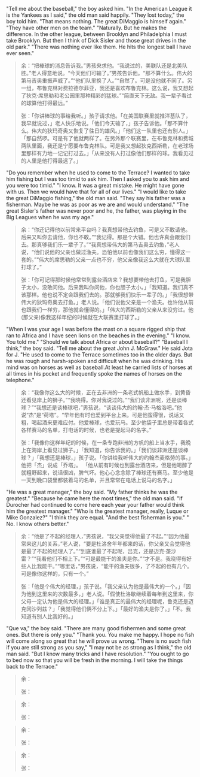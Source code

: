 
"Tell me about the baseball," the boy asked him. "In the American League it is the Yankees as I said," the old man said happily. "They lost today," the boy told him. "That means nothing. The great DiMaggio is himself again." "They have other men on the team." "Naturally. But he makes the difference. In the other league, between Brooklyn and Philadelphia I must take Brooklyn. But then I think of Dick Sisler and those great drives in the old park." "There was nothing ever like them. He hits the longest ball I have ever seen."
> 余：“把棒球的消息告诉我。”男孩央求他。“我说过的，美联队还是北美队胜。”老人得意地说。“今天他们可输了。”男孩告诉他。“那不算什么。伟大的第马吉奥重振声威了。”“他们队里换了人。”“自然了。可是没他就不同了。另一组，布鲁克林对费拉德尔菲亚，我还是喜欢布鲁克林。这么说，我又想起了狄克·席思勒和老公园里那种精彩的猛球。”“简直天下无敌。我一辈子看过的球算他打得最远。”
> 
> 张：「你讲棒球的事给我听。」孩子请求他。「在美国联赛里就推洋基队了，我早就说过，」老人快乐地说。「他们今天输了，」孩子告诉他。「那不算什么。伟大的狄玛奇奥又恢复了往日的雄风。」「他们这一队里也还有别人。」「那自然啰。可是有了他就两样了。在另外那个联赛里，在布鲁克林和费城两队里面，我还是宁愿要布鲁克林队。可是我又想起狄克西斯勒，在老球场里那样有力地一记记打过去。」「从来没有人打过像他们那样的球。我看见过的人里是他打得最远了。」

"Do you remember when he used to come to the Terrace? I wanted to take him fishing but I was too timid to ask him. Then I asked you to ask him and you were too timid." "I know. It was a great mistake. He might have gone with us. Then we would have that for all of our lives." "I would like to take the great DiMaggio fishing," the old man said. "They say his father was a fisherman. Maybe he was as poor as we are and would understand." "The great Sisler's father was never poor and he, the father, was playing in the Big Leagues when he was my age."
> 余：“你还记得他以前常来平台吗？我真想带他去钓鱼，可是又不敢请他。后来又叫你去请他，你也不敢。”“我记得。那是个大错。他也许真会跟我们去。那真够我们乐一辈子了。”“我真想带伟大的第马吉奥去钓鱼，”老人说，“他们说他的父亲也做过渔夫。恐怕他以前也像我们这么穷，懂得这一套的。”“伟大的席思勒的父亲一点也不穷，他父亲像我这么大就在大球队里打球了。”
> 
> 张：「你可记得那时候他常常到露台酒店来？我想要带他去打鱼，可是我胆子太小，没敢问他。后来我叫你问他，你也胆子太小。」「我知道。我们真不该那样。他也说不定会跟我们去的。那就够我们快乐一辈子的。」「我很想带伟大的狄玛奇奥去打鱼。」老人说。「他们说他父亲是一个渔夫。也许他从前也跟我们一样穷，那他就会懂得的。」「伟大的西斯勒的父亲从来没穷过。他(那父亲)像我这样年纪的时候就在大联赛里打球了。」

"When I was your age I was before the mast on a square rigged ship that ran to Africa and I have seen lions on the beaches in the evening." "I know. You told me." "Should we talk about Africa or about baseball?" "Baseball I think," the boy said. "Tell me about the great John J. McGraw." He said Jota for J. "He used to come to the Terrace sometimes too in the older days. But he was rough and harsh-spoken and difficult when he was drinking. His mind was on horses as well as baseball.At least he carried lists of horses at all times in his pocket and frequently spoke the names of horses on the telephone." 
> 余：“我像你这么大的时候，正在去非洲的一条老式帆船上做水手，到黄昏还看见岸上的狮子。”“我晓得。你对我说过的。”“我们谈非洲呢，还是谈棒球？”“我想还是谈棒球吧，”男孩说，“谈谈伟大的约翰·杰·马格洛吧。”他说“杰”是“荷塔”。“早年他有时也爱到平台上来。可是他蛮得很，说话又粗，喝起酒来更难应付。他爱棒球，也爱玩马。至少他袋子里总是带着各式各样赛马的名单，打电话的时候，也老是提起马的名字。”
> 
> 张：「我像你这样年纪的时候，在一条专跑非洲的方帆的船上当水手，我晚上在海岸上看见过狮子。」「我知道，你告诉我的。」「我们谈非洲还是谈棒球？」「我想还是棒球，」孩子说。「你讲给我听伟大的约翰杰麦格劳的事。」他把「杰」说成「乔塔」。
「他从前有时候也到露台酒店来，但是他喝醉了就粗野起来，说话很凶，脾气坏。他心心念念除了棒球还有赛马。至少他是一天到晚口袋里都装着马的名单，并且常常在电话上说马的名字。」

"He was a great manager," the boy said. "My father thinks he was the greatest." "Because he came here the most times," the old man said. "If Durocher had continued to come here each year your father would think him the greatest manager." "Who is the greatest manager, really, Luque or Mike Gonzalez?" "I think they are equal. "And the best fisherman is you." " No. I know others better."
> 余：“他是了不起的经理人，”男孩说，“我父亲觉得他最了不起。”“因为他最常来这儿的关系，”老人说，“要是杜洛舍年年都来的话，你父亲又会觉得他是最了不起的经理人了。”“到底谁最了不起呢，吕克，还是迈克·垄沙雷？”“我看他们不相上下。”“可是最能干的渔夫是你。”“才不是。我晓得有好些人比我能干。”“哪里话，”男孩说，“能干的渔夫很多，了不起的也有几个。可是像你这样的，只有一个。”
> 
> 张：「他是个伟大的经理，」孩子说。「我父亲认为他是最伟大的一个。」「因为他到这里来的次数最多，」老人说。「假使杜洛歇继续着每年到这里来，你父母一定认为他是伟大的经理。」「谁是真正的最伟大的经理呢，鲁克还是迈克冈沙列兹？」「我觉得他们俩不分上下。」「最好的渔夫是你了。」「不。我知道有别人比我好的。」

"Que va," the boy said. "There are many good fishermen and some great ones. But there is only you." "Thank you. You make me happy. I hope no fish will come along so great that he will prove us wrong. "There is no such fish if you are still strong as you say," "I may not be as strong as I think," the old man said. "But I know many tricks and I have resolution." "You ought to go to bed now so that you will be fresh in the morning. I will take the things back to the Terrace."
> 余：
> 
> 张：

> 余：
> 
> 张：

> 余：
> 
> 张：

> 余：
> 
> 张：

